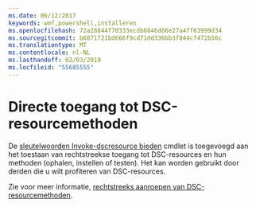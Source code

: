 ```yaml
---
ms.date: 06/12/2017
keywords: wmf,powershell,installeren
ms.openlocfilehash: 72a28844f70333ecdb0846d86e27a4ff63999d34
ms.sourcegitcommit: b6871f21bd666f9cd71dd336bb3f844cf472b56c
ms.translationtype: MT
ms.contentlocale: nl-NL
ms.lasthandoff: 02/03/2019
ms.locfileid: "55685555"
---
```

# <a name="direct-access-to-dsc-resource-methods"></a>Directe toegang tot DSC-resourcemethoden


De [sleutelwoorden Invoke-dscresource bieden](https://technet.microsoft.com/library/mt517869.aspx) cmdlet is toegevoegd aan het toestaan van rechtstreekse toegang tot DSC-resources en hun methoden (ophalen, instellen of testen). Het kan worden gebruikt door derden die u wilt profiteren van DSC-resources.

Zie voor meer informatie, [rechtstreeks aanroepen van DSC-resourcemethoden](https://msdn.microsoft.com/powershell/dsc/directcallresource).

